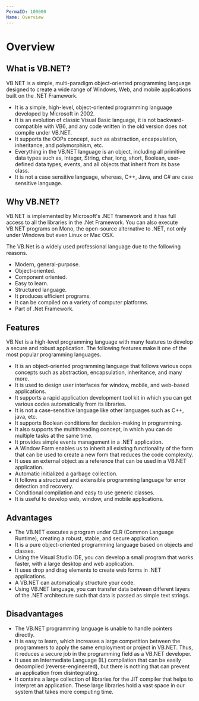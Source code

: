 ```yaml
---
PermaID: 100000
Name: Overview
---
```


# Overview

## What is VB.NET?

VB.NET is a simple, multi-paradigm object-oriented programming language designed to create a wide range of Windows, Web, and mobile applications built on the .NET Framework.

 - It is a simple, high-level, object-oriented programming language developed by Microsoft in 2002. 
 - It is an evolution of classic Visual Basic language, it is not backward-compatible with VB6, and any code written in the old version does not compile under VB.NET. 
 - It supports the OOPs concept, such as abstraction, encapsulation, inheritance, and polymorphism, etc. 
 - Everything in the VB.NET language is an object, including all primitive data types such as, Integer, String, char, long, short, Boolean, user-defined data types, events, and all objects that inherit from its base class. 
 - It is not a case sensitive language, whereas, C++, Java, and C# are case sensitive language.

## Why VB.NET?

VB.NET is implemented by Microsoft's .NET framework and it has full access to all the libraries in the .Net Framework. You can also execute VB.NET programs on Mono, the open-source alternative to .NET, not only under Windows but even Linux or Mac OSX.

The VB.Net is a widely used professional language due to the following reasons. 

 - Modern, general-purpose.
 - Object-oriented.
 - Component oriented.
 - Easy to learn.
 - Structured language.
 - It produces efficient programs.
 - It can be compiled on a variety of computer platforms.
 - Part of .Net Framework.

## Features

VB.Net is a high-level programming language with many features to develop a secure and robust application. The following features make it one of the most popular programming languages.

 - It is an object-oriented programming language that follows various oops concepts such as abstraction, encapsulation, inheritance, and many more.
 - It is used to design user interfaces for window, mobile, and web-based applications.
 - It supports a rapid application development tool kit in which you can get various codes automatically from its libraries. 
 - It is not a case-sensitive language like other languages such as C++, java, etc.
 - It supports Boolean conditions for decision-making in programming.
 - It also supports the multithreading concept, in which you can do multiple tasks at the same time.
 - It provides simple events management in a .NET application.
 - A Window Form enables us to inherit all existing functionality of the form that can be used to create a new form that reduces the code complexity.
 - It uses an external object as a reference that can be used in a VB.NET application.
 - Automatic initialized a garbage collection.
 - It follows a structured and extensible programming language for error detection and recovery.
 - Conditional compilation and easy to use generic classes.
 - It is useful to develop web, window, and mobile applications.

## Advantages

 - The VB.NET executes a program under CLR (Common Language Runtime), creating a robust, stable, and secure application.
 - It is a pure object-oriented programming language based on objects and classes. 
 - Using the Visual Studio IDE, you can develop a small program that works faster, with a large desktop and web application.
 - It uses drop and drag elements to create web forms in .NET applications.
 - A VB.NET can automatically structure your code.
 - Using VB.NET language, you can transfer data between different layers of the .NET architecture such that data is passed as simple text strings.

## Disadvantages

 - The VB.NET programming language is unable to handle pointers directly.
 - It is easy to learn, which increases a large competition between the programmers to apply the same employment or project in VB.NET. Thus, it reduces a secure job in the programming field as a VB.NET developer.
 - It uses an Intermediate Language (IL) compilation that can be easily decompiled (reverse-engineered), but there is nothing that can prevent an application from disintegrating.
 - It contains a large collection of libraries for the JIT compiler that helps to interpret an application. These large libraries hold a vast space in our system that takes more computing time.
